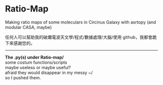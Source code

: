# Ratio-Map
Making ratio maps of some moleculars in Circinus Galaxy with asrtopy (and modular CASA, maybe)

>>
任何人可以幫助我的破爛電波天文學/程式/數據處理/大腦/使用 github，我都會跪下來感謝您的。
>>
---
**The .py(s) under Ratio-map/**  
some costum functions/scripts  
maybe useless or maybe useful?  
afraid they would disappear in my messy ~/  
so I pushed them.
